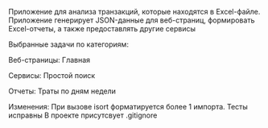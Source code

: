 Приложение для анализа транзакций, которые находятся в Excel-файле. 
Приложение генерирует JSON-данные для веб-страниц, формировать Excel-отчеты, 
а также предоставлять другие сервисы

Выбранные задачи по категориям: 

Веб-страницы:
Главная

Сервисы:
Простой поиск

Отчеты:
Траты по дням недели

Изменения: 
При вызове isort форматируется более 1 импорта.
Тесты исправны
В проекте присутсвует .gitignore
